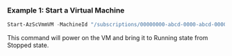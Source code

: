 ### Example 1: Start a Virtual Machine
```powershell
Start-AzScVmmVM -MachineId "/subscriptions/00000000-abcd-0000-abcd-000000000000/resourceGroups/test-rg-01/providers/Microsoft.HybridCompute/machines/test-vm"
```

This command will power on the VM and bring it to Running state from Stopped state.
